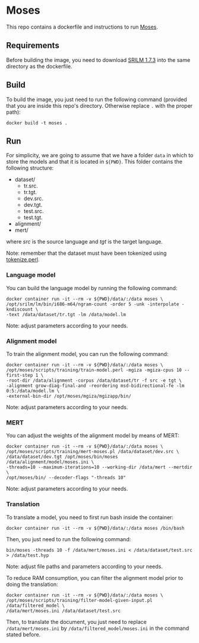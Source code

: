 # Moses
This repo contains a dockerfile and instructions to run [Moses](https://github.com/moses-smt/mosesdecoder).

## Requirements
Before building the image, you need to download [SRILM 1.7.3](http://www.speech.sri.com/projects/srilm/download.html) into the same directory as the dockerfile.

## Build
To build the image, you just need to run the following command (provided that you are inside this repo's directory. Otherwise replace `.` with the proper path):

```
docker build -t moses .
```

## Run
For simplicity, we are going to assume that we have a folder `data` in which to store the models and that it is located in `${PWD}`. This folder contains the following structure:

* dataset/
  * tr.src.
  * tr.tgt.
  * dev.src.
  * dev.tgt.
  * test.src.
  * test.tgt.
* alignment/
* mert/

where *src* is the source language and *tgt* is the target language.

Note: remember that the dataset must have been tokenized using [tokenize.perl](https://raw.githubusercontent.com/moses-smt/mosesdecoder/master/scripts/tokenizer/tokenizer.perl).

### Language model
You can build the language model by running the following command:

```
docker container run -it --rm -v ${PWD}/data/:/data moses \
/opt/srilm/lm/bin/i686-m64/ngram-count -order 5 -unk -interpolate -kndiscount \
-text /data/dataset/tr.tgt -lm /data/model.lm
```

Note: adjust parameters according to your needs.

### Alignment model
To train the alignment model, you can run the following command:

```
docker container run -it --rm -v ${PWD}/data/:/data moses \
/opt/moses/scripts/training/train-model.perl -mgiza -mgiza-cpus 10 --first-step 1 \
-root-dir /data/alignment -corpus /data/dataset/tr -f src -e tgt \
-alignment grow-diag-final-and -reordering msd-bidirectional-fe -lm 0:5:/data/model.lm \
-external-bin-dir /opt/moses/mgiza/mgizapp/bin/
```
Note: adjust parameters according to your needs.

### MERT
You can adjust the weights of the alignment model by means of MERT:

```
docker container run -it --rm -v ${PWD}/data/:/data moses \
/opt/moses/scripts/training/mert-moses.pl /data/dataset/dev.src \
/data/dataset/dev.tgt /opt/moses/bin/moses /data/alignment/model/moses.ini \
-threads=10 --maximum-iterations=10 --working-dir /data/mert --mertdir \
/opt/moses/bin/ --decoder-flags "-threads 10"
```

Note: adjust parameters according to your needs.

### Translation
To translate a model, you need to first run bash inside the container:

```
docker container run -it --rm -v ${PWD}/data/:/data moses /bin/bash
```

Then, you just need to run the following command:

```
bin/moses -threads 10 -f /data/mert/moses.ini < /data/dataset/test.src > /data/test.hyp
```

Note: adjust file paths and parameters according to your needs.

To reduce RAM consumption, you can filter the alignment model prior to doing the translation:

```
docker container run -it --rm -v ${PWD}/data/:/data moses \
/opt/moses/scripts/training/filter-model-given-input.pl /data/filtered_model \
/data/mert/moses.ini /data/dataset/test.src
```

Then, to translate the document, you just need to replace `/data/mert/moses.ini` by `/data/filtered_model/moses.ini` in the command stated before.

